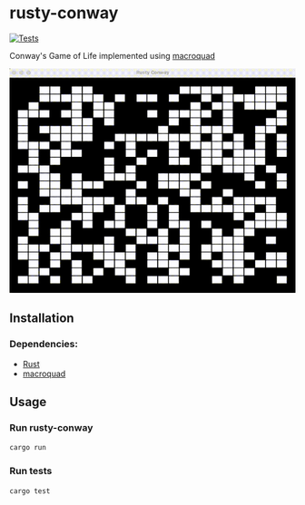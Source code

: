 # rusty-conway
[![Tests](https://github.com/matias-gonz/rusty-conway/actions/workflows/tests.yml/badge.svg)](https://github.com/matias-gonz/rusty-conway/actions/workflows/tests.yml)

Conway's Game of Life implemented using [macroquad](https://github.com/not-fl3/macroquad)

![](https://github.com/matias-gonz/rusty-conway/blob/main/rusty-conway-preview.gif)

## Installation

### Dependencies:
* [Rust](https://rustup.rs)
* [macroquad](https://github.com/not-fl3/macroquad)

## Usage

### Run rusty-conway
``` bash
cargo run
```

### Run tests
``` bash
cargo test
```